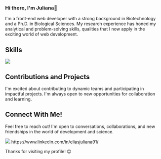 ### Hi there, I'm Juliana👋

I'm a front-end web developer with a strong background in Biotechnology and a Ph.D. in Biological Sciences. My research experience has honed my analytical and problem-solving skills, qualities that I now apply in the exciting world of web development.

## Skills

<p>
  <a href="https://skillicons.dev">
    <img src="https://skillicons.dev/icons?i=js,ts,html,css,react,tailwind,bootstrap,express,mongodb,r" />
  </a>
</p>



## Contributions and Projects

I'm excited about contributing to dynamic teams and participating in impactful projects. I'm always open to new opportunities for collaboration and learning.

## Connect With Me!

Feel free to reach out! I'm open to conversations, collaborations, and new friendships in the world of development and science.

<p>
  <a href="https://www.linkedin.com/in/eliasjuliana91/">
    <img src="https://skillicons.dev/icons?i=linkedin" />
  </a>
  https://www.linkedin.com/in/eliasjuliana91/
</p>

Thanks for visiting my profile! 😊

